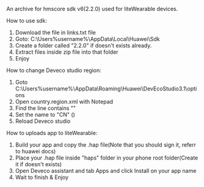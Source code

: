 An archive for hmscore sdk v6(2.2.0) used for liteWearable devices.

How to use sdk:
   1. Download the file in links.txt file
   2. Goto: C:\Users\%username%\AppData\Local\Huawei\Sdk
   3. Create a folder called "2.2.0" if doesn't exists already.
   4. Extract files inside zip file into that folder
   5. Enjoy

How to change Deveco studio region:
   1. Goto C:\Users\%username%\AppData\Roaming\Huawei\DevEcoStudio3.1\options
   2. Open country.region.xml with Notepad
   3. Find the line contains "<countryregion name="XX"/>"
   4. Set the name to "CN" (<countryregion name="CN"/>)
   5. Reload Deveco studio

How to uploads app to liteWearable:
   1. Build your app and copy the .hap file(Note that you should sign it, referr to huawei docs)
   2. Place your .hap file inside "haps" folder in your phone root folder(Create it if doesn't exists)
   3. Open Deveco assistant and tab Apps and click Install on your app name
   4. Wait to finish & Enjoy